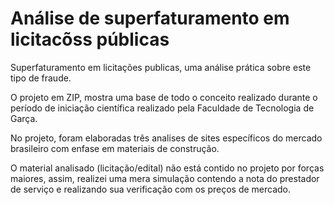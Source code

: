 # Análise de superfaturamento em licitacõss públicas
Superfaturamento em licitações publicas, uma análise prática sobre este tipo de fraude.

O projeto em ZIP, mostra uma base de todo o conceito realizado durante o período de iniciação científica realizado pela Faculdade de Tecnologia de Garça.

No projeto, foram elaboradas três analises de sites específicos do mercado brasileiro com enfase em materiais de construção. 

O material analisado (licitação/edital) não está contido no projeto por forças maiores, assim, realizei uma mera simulação contendo a nota do prestador de serviço e realizando sua verificação com os preços de mercado. 


